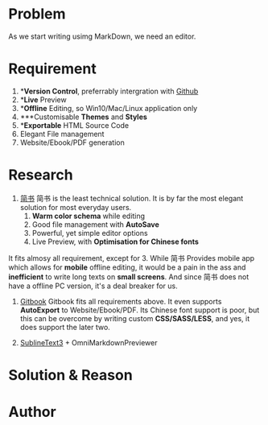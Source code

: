 # Problem

As we start writing usimg MarkDown, we need an editor.

# Requirement

1. ***Version Control**, preferrably intergration with [Github](https://github.com)
1. ***Live** Preview
1. ***Offline** Editing, so Win10/Mac/Linux application only
1. ***Customisable **Themes** and **Styles**
1. ***Exportable** HTML Source Code
1. Elegant File management
1. Website/Ebook/PDF generation

# Research

1. [简书](https://jianshu.com)
简书 is the least technical solution. It is by far the most elegant solution for most everyday users.
    1. **Warm color schema** while editing
    1. Good file management with **AutoSave**
    1. Powerful, yet simple editor options
    1. Live Preview, with **Optimisation for Chinese fonts**

It fits almosy all requirement, except for 3. While 简书 Provides mobile app which allows for **mobile** offline editing, it would be a pain in the ass and **inefficient** to write long texts on **small screens**. And since 简书 does not have a offline PC version, it's a deal breaker for us.
 
1. [Gitbook](https://gitbook.com)
Gitbook fits all requirements above. It even supports **AutoExport** to Website/Ebook/PDF. Its Chinese font support is poor, but this can be overcome by writing custom **CSS/SASS/LESS**, and yes, it does support the later two.

1. [SublineText3](sublimetext.com) + OmniMarkdownPreviewer


# Solution & Reason

# Author